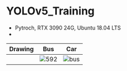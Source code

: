 # YOLOv5_Training
  * Pytroch, RTX 3090 24G, Ubuntu 18.04 LTS
  * 
  
|Drawing|Bus|Car|
|-------|---|---|
||![592](https://user-images.githubusercontent.com/61686244/132508728-966ce28d-5459-456b-b27a-086f0195ac42.png)|![bus](https://user-images.githubusercontent.com/61686244/132508744-9ccaf69a-4e50-406d-9a3c-c85009780c53.jpg)|![0000353_05500_d_0000199](https://user-images.githubusercontent.com/61686244/132508757-900d6942-ad0c-4002-8a4f-4aaa02196153.jpg)|




